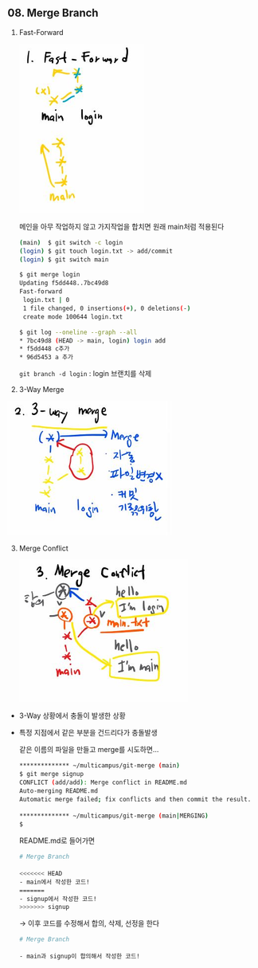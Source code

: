 ## 08. Merge Branch

1. Fast-Forward

   ![1FF](images/1FF.JPG)

   메인을 아무 작업하지 않고 가지작업을 합치면 원래 main처럼 적용된다

   ```bash
   (main)  $ git switch -c login
   (login) $ git touch login.txt -> add/commit
   (login) $ git switch main
   ```

   ```bash
   $ git merge login
   Updating f5dd448..7bc49d8
   Fast-forward
    login.txt | 0
    1 file changed, 0 insertions(+), 0 deletions(-)
    create mode 100644 login.txt
   ```

   ```bash
   $ git log --oneline --graph --all
   * 7bc49d8 (HEAD -> main, login) login add
   * f5dd448 c추가
   * 96d5453 a 추가
   ```

   `git branch -d login` : login 브랜치를 삭제

2. 3-Way Merge

![2way](images/2way.JPG)



3. Merge Conflict

   ![3MC](images/3MC.JPG)

- 3-Way 상황에서 충돌이 발생한 상황

- 특정 지점에서 같은 부분을 건드리다가 충돌발생

  

  같은 이름의 파일을 만들고 merge를 시도하면...

  ```bash
  ************** ~/multicampus/git-merge (main)
  $ git merge signup
  CONFLICT (add/add): Merge conflict in README.md
  Auto-merging README.md
  Automatic merge failed; fix conflicts and then commit the result.
  
  ************** ~/multicampus/git-merge (main|MERGING)
  $
  ```

  README.md로 들어가면

  ```bash
  # Merge Branch
  
  <<<<<<< HEAD
  - main에서 작성한 코드!
  =======
  - signup에서 작성한 코드!
  >>>>>>> signup
  ```

  → 이후 코드를 수정해서 합의, 삭제, 선정을 한다

  ```bash
  # Merge Branch
  
  - main과 signup이 합의해서 작성한 코드!
  ```